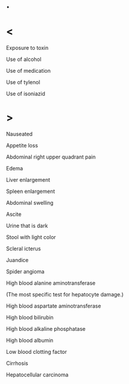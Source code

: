 # .

# <

Exposure to toxin

Use of alcohol

Use of medication

Use of tylenol

Use of isoniazid

# >

Nauseated

Appetite loss

Abdominal right upper quadrant pain

Edema

Liver enlargement

Spleen enlargement

Abdominal swelling

Ascite

Urine that is dark

Stool with light color

Scleral icterus

Juandice

Spider angioma

High blood alanine aminotransferase

(The most specific test for hepatocyte damage.)

High blood aspartate aminotransferase

High blood bilirubin

High blood alkaline phosphatase

High blood albumin

Low blood clotting factor

Cirrhosis

Hepatocellular carcinoma
